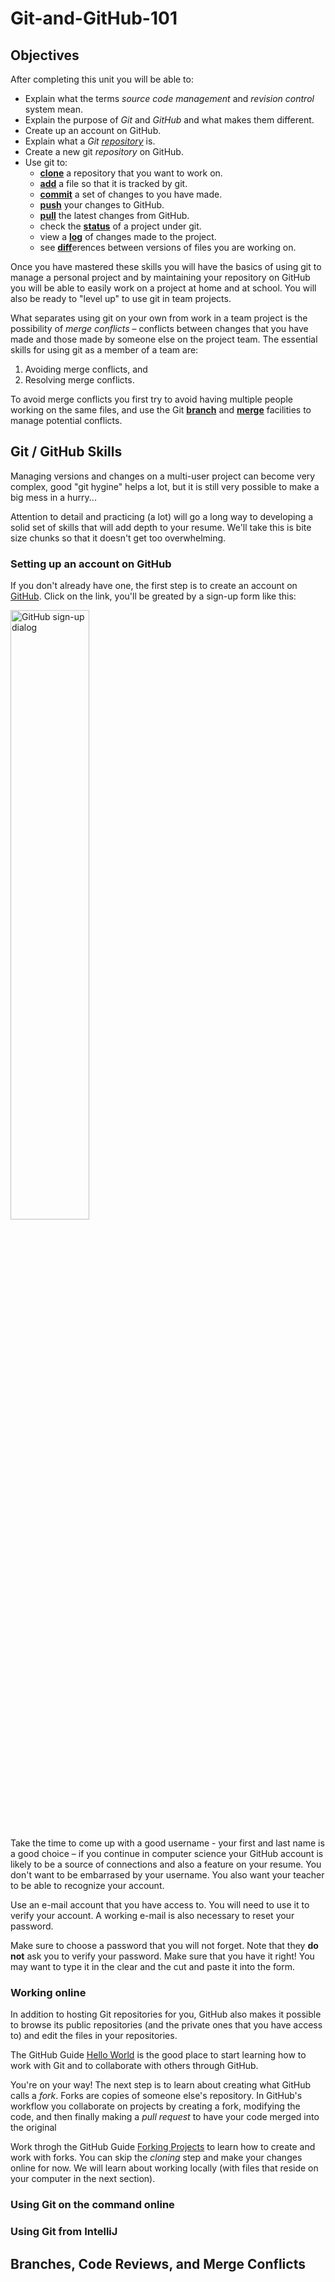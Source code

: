 # Git-and-GitHub-101

## Objectives

After completing this unit you will be able to:

* Explain what the terms _source code management_ and _revision control_ system mean.
* Explain the purpose of _Git_ and _GitHub_ and what makes them different.
* Create up an account on GitHub.
* Explain what a _Git [repository][]_ is.
* Create a new git _repository_ on GitHub.
* Use git to:
  - **[clone][]** a repository that you want to work on.
  - **[add][]** a file so that it is tracked by git.
  - **[commit][]** a set of changes to you have made.
  - **[push][]** your changes to GitHub.
  - **[pull][]** the latest changes from GitHub.
  - check the **[status][]** of a project under git.
  - view a **[log][]** of changes made to the project.
  - see **[diff][]**&#8203;erences between versions of files you are working on.

Once you have mastered these skills you will have the basics of using git to manage a personal project and by maintaining your repository on GitHub you will be able to easily work on a project at home and at school. You will also be ready to "level up" to use git in team projects.

What separates using git on your own from work in a team project is the possibility of _merge conflicts_ – conflicts between changes that you have made and those made by someone else on the project team. The essential skills for using git as a member of a team are:

1. Avoiding merge conflicts, and
2. Resolving merge conflicts.

To avoid merge conflicts you first try to avoid having multiple people working on the same files, and use the Git **[branch][]** and **[merge][]** facilities to manage potential conflicts.

[add]: <https://git-scm.com/docs/git-add>
[branch]: <https://git-scm.com/docs/git-branch>
[clone]: <https://git-scm.com/docs/git-clone>
[commit]: <https://git-scm.com/docs/git-commit>
[diff]: <https://git-scm.com/docs/git-diff>
[log]: <https://git-scm.com/docs/git-log>
[merge]: <https://git-scm.com/docs/git-merge>
[pull]: <https://git-scm.com/docs/git-pull>
[push]: <https://git-scm.com/docs/git-push>
[repository]: <https://guides.github.com/introduction/git-handbook/#repository>
[status]: <https://git-scm.com/docs/git-status>

## Git / GitHub Skills

Managing versions and changes on a multi-user project can become very complex, good "git hygine" helps a lot, but it is still very possible to make a big mess in a hurry...

Attention to detail and practicing (a lot) will go a long way to developing a solid set of skills that will add depth to your resume. We'll take this is bite size chunks so that it doesn't get too overwhelming.

### Setting up an account on GitHub

If you don't already have one, the first step is to create an account on [GitHub][]. Click on the link, you'll be greated by a sign-up form like this:

<img src="images/GitHub-sign-up.jpg" alt="GitHub sign-up dialog" width="50%">

Take the time to come up with a good username - your first and last name is a good choice – if you continue in computer science your GitHub account is likely to be a source of connections and also a feature on your resume. You don't want to be embarrased by your username. You also want your teacher to be able to recognize your account.

Use an e-mail account that you have access to. You will need to use it to verify your account. A working e-mail is also necessary to reset your password.

Make sure to choose a password that you will not forget. Note that they **do not** ask you to verify your password. Make sure that you have it right! You may want to type it in the clear and the cut and paste it into the form.

### Working online

In addition to hosting Git repositories for you, GitHub also makes it possible to browse its public repositories (and the private ones that you have access to) and edit the files in your repositories.

The GitHub Guide [Hello World][hello-world] is the good place to start learning how to work with Git and to collaborate with others through GitHub.

You're on your way! The next step is to learn about creating what GitHub calls a _fork_. Forks are copies of someone else's repository. In GitHub's workflow you collaborate on projects by creating a fork, modifying the code, and then finally making a _pull request_ to have your code merged into the original

Work throgh the GitHub Guide [Forking Projects][forking] to learn how to create and work with forks. You can skip the _cloning_ step and make your changes online for now. We will learn about working locally (with files that reside on your computer in the next section).

### Using Git on the command online

### Using Git from IntelliJ

## Branches, Code Reviews, and Merge Conflicts

[forking]: <https://guides.github.com/activities/forking/>
[github]: <https://github.com>
[hello-world]: <https://guides.github.com/activities/hello-world/>
